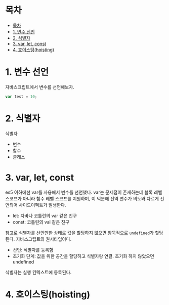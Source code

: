 # 목차

- [목차](#목차)
- [1. 변수 선언](#1-변수-선언)
- [2. 식별자](#2-식별자)
- [3. var, let, const](#3-var-let-const)
- [4. 호이스팅(hoisting)](#4-호이스팅hoisting)

# 1. 변수 선언

자바스크립트에서 변수를 선언해보자.  

```javascript
var test = 10;
```

# 2. 식별자

식별자

- 변수
- 함수
- 클래스

# 3. var, let, const

es5 이하에선 var를 사용해서 변수를 선언했다. var는 문제점이 존재하는데 블록 레벨 스코프가 아니라 함수 레벨 스코프를 지원하며, 이 덕분에 전역 변수가 의도와 다르게 선언되어 사이드이펙트가 발생한다.  

- let: 자바나 코틀린의 var 같은 친구
- const: 코틀린의 val 같은 친구

참고로 식별자를 선언만한 상태로 값을 할당하지 않으면 암묵적으로 `undefined`가 할당된다. 자바스크립트의 원시타입이다.  

- 선언: 식별자를 등록함
- 초기화 단계: 값을 위한 공간을 할당하고 식별자랑 연결. 초기화 하지 않았으면 undefined

식별자는 실행 컨텍스트에 등록된다.  

# 4. 호이스팅(hoisting)

